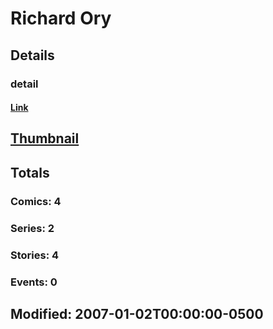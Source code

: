 # Richard  Ory 
## Details
### detail
#### [Link](http://marvel.com/comics/creators/6624/richard_ory?utm_campaign=apiRef&utm_source=225578a89fc76f3d20fbffda5d17a88d)
## [Thumbnail](http://i.annihil.us/u/prod/marvel/i/mg/b/40/image_not_available.jpg)
## Totals
### Comics: 4
### Series: 2
### Stories: 4
### Events: 0
## Modified: 2007-01-02T00:00:00-0500
